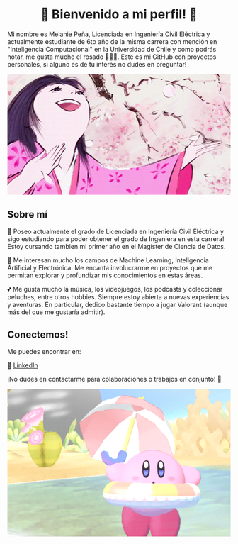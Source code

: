 <div align="center">
  <h1>🌸 Bienvenido a mi perfil! 🌸</h1>
</div>


Mi nombre es Melanie Peña, Licenciada en Ingeniería Civil Eléctrica y actualmente estudiante de 6to año de la misma carrera con mención en "Inteligencia Computacional" en la Universidad de Chile y como podrás notar, me gusta mucho el rosado 🍧🌸💕.
Este es mi GitHub con proyectos personales, si alguno es de tu interés no dudes en preguntar!

<div align="center">
  <img src="https://github.com/melaniejalea/melaniejalea/blob/main/kaguya.gif" alt="Kaguya GIF">
</div>


## Sobre mí

🎀 Poseo actualmente el grado de Licenciada en Ingeniería Civil Eléctrica y sigo estudiando para poder obtener el grado de Ingeniera en esta carrera! Estoy cursando tambien mi primer año en el Magíster de Ciencia de Datos.

💌 Me interesan mucho los campos de Machine Learning, Inteligencia Artificial y Electrónica. Me encanta involucrarme en proyectos que me permitan explorar y profundizar mis conocimientos en estas áreas. 

💕 Me gusta mucho la música, los videojuegos, los podcasts y coleccionar peluches, entre otros hobbies. Siempre estoy abierta a nuevas experiencias y aventuras. En particular, dedico bastante tiempo a jugar Valorant (aunque más del que me gustaría admitir).


## Conectemos!

Me puedes encontrar en:

💼 [LinkedIn](https://linkedin.com/in/mgpt-contacto)


¡No dudes en contactarme para colaboraciones o trabajos en conjunto! 💖

<div align="center">
  <img src="https://github.com/melaniejalea/melaniejalea/blob/main/kirby.gif" alt="Kirby GIF">
</div>
